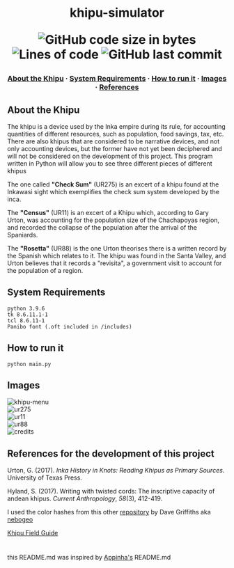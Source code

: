 <h1 align="center"> khipu-simulator

<p align="center">
	<img alt="GitHub code size in bytes" src="https://img.shields.io/github/languages/code-size/irlalmeida/khipu-simulator?color=brown" />
	<img alt="Lines of code" src="https://img.shields.io/tokei/lines/github/irlalmeida/khipu-simulator?color=brown" />
	<img alt="GitHub last commit" src="https://img.shields.io/github/last-commit/irlalmeida/khipu-simulator" />
</p>
</h1>

<h3 align="center">
	<a href="#about-the-khipu">About the Khipu</a>
	<span> · </span>
	<a href="#system-requirements">System Requirements</a>
	<span> · </span>
	<a href="#how-to-run-it">How to run it</a>
	<span> · </span>
	<a href="#images">Images</a>
	<span> · </span>
	<a 
	href="#references-for-the-development-of-this-project">References</a>
</h3>

## About the Khipu 

The khipu is a device used by the Inka empire during its rule, for accounting quantities of different resources,  such as population, food savings, tax, etc. There are also khipus that are considered to be narrative devices, and not only accounting devices, but the former have not yet been deciphered and will not be considered on the development of this project. This program written in Python will allow you to see three different pieces of different khipus

The one called **"Check Sum"** (UR275) is an excert of a khipu found at the  Inkawasi sight which exemplifies the check sum system developed by the inca.

The **"Census"** (UR11) is an excert of a Khipu which, according to Gary Urton, was accounting for the population size of the Chachapoyas region, and recorded the collapse of the population after the arrival of the Spaniards.

The **"Rosetta"** (UR88) is the one Urton theorises there is a written record by the Spanish which relates to it. The khipu was found in the Santa Valley, and Urton believes that it records a "revisita", a government visit to account for the population of a region.

## System Requirements

    python 3.9.6
    tk 8.6.11.1-1
    tcl 8.6.11-1
	Panibo font (.oft included in /includes)



## How to run it 

    python main.py

## Images

![khipu-menu](https://user-images.githubusercontent.com/27395209/129232931-9b780267-ea1b-4c9f-af01-246ee95f6a65.png)  
![ur275](https://user-images.githubusercontent.com/27395209/129233055-92292d75-1f77-4d22-94a3-17dea1d9af72.png)  
![ur11](https://user-images.githubusercontent.com/27395209/129233079-c25aa5b1-823f-4c00-bf4e-2a37a7fac357.png)  
![ur88](https://user-images.githubusercontent.com/27395209/129233091-667f1f7c-ac47-47d5-91a5-6694e1fc0c5b.png)  
![credits](https://user-images.githubusercontent.com/27395209/129233120-527de3ef-cbdc-4f03-9bd3-d6171fa4de68.png)  

## References for the development of this project

Urton, G. (2017). _Inka History in Knots: Reading Khipus as Primary Sources_. University of Texas Press.  

Hyland, S. (2017). Writing with twisted cords: The inscriptive capacity of andean khipus. _Current Anthropology_, _58_(3), 412-419.  

I used the color hashes from this other [repository](https://github.com/nebogeo/coding-with-knots) by Dave Griffiths aka [nebogeo](https://github.com/nebogeo)  

[Khipu Field Guide](https://www.khipufieldguide.com/)
<h1></h1>

this README.md was inspired by [Appinha's](https://github.com/appinha/) README.md
